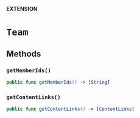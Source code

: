 **EXTENSION**

# `Team`

## Methods
### `getMemberIds()`

```swift
public func getMemberIds() -> [String]
```

### `getContentLinks()`

```swift
public func getContentLinks() -> [ContentLinks]
```
